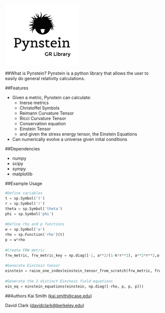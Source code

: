 ![alt tag](https://raw.githubusercontent.com/KaiSmith/Pynstein/master/pynstein_logo.png)

##What is Pynstein?
Pynstein is a python library that allows the user to easily do general relativity calculations.

##Features

* Given a metric, Pynstein can calculate:
  * Inerse metrics
  * Christoffel Symbols
  * Reimann Curvature Tensor
  * Ricci Curvature Tensor
  * Conservation equation
  * Einstein Tensor
  * and given the stress energy tensor, the Einstein Equations
* Can numerically evolve a universe given inital conditions

##Dependencies
* numpy
* scipy
* sympy
* matplotlib

##Example Usage
```python
#Define variables
t = sp.Symbol('t')
r = sp.Symbol('r')
theta = sp.Symbol('theta')
phi = sp.Symbol('phi')

#Define rho and p functions
w = sp.Symbol('w')
rho = sp.Function('rho')(t)
p = w*rho

#Create FRW metric
frw_metric, frw_metric_key = np.diag([-1, a**2/(1-k*r**2), a**2*r**2,a**2*r**2*sp.sin(theta)**2]), [t, r, theta, phi]

#Generate Einstein tensor
einstein = raise_one_index(einstein_tensor_from_scratch(frw_metric, frw_metric_key), frw_metric)

#Generate the 2 distinct Einstein field equations
ein_eq = einstein_equations(einstein, np.diag([-rho, p, p, p]))
```

##Authors
Kai Smith (kai.smith@case.edu)

David Clark (davidclark@berkeley.edu)
